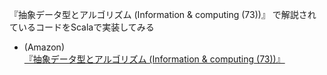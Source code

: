 『抽象データ型とアルゴリズム (Information & computing (73))』 で解説されているコードをScalaで実装してみる

- (Amazon) [『抽象データ型とアルゴリズム (Information & computing (73))』](http://www.amazon.co.jp/%E6%8A%BD%E8%B1%A1%E3%83%87%E3%83%BC%E3%82%BF%E5%9E%8B%E3%81%A8%E3%82%A2%E3%83%AB%E3%82%B4%E3%83%AA%E3%82%BA%E3%83%A0-Information-computing-73-M-%E3%82%A2%E3%82%BA%E3%83%A0%E3%83%BC%E3%83%87/dp/4781907121/ref=sr_1_1?s=books&ie=UTF8&qid=1463912869&sr=1-1&keywords=%E6%8A%BD%E8%B1%A1%E3%83%87%E3%83%BC%E3%82%BF%E5%9E%8B%E3%81%A8%E3%82%A2%E3%83%AB%E3%82%B4%E3%83%AA%E3%82%BA%E3%83%A0)
